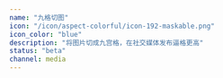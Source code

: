 ```yaml
---
name: "九格切图"
icon: "/icon/aspect-colorful/icon-192-maskable.png"
icon_color: "blue"
description: "将图片切成九宫格，在社交媒体发布逼格更高"
status: "beta"
channel: media
---
```

